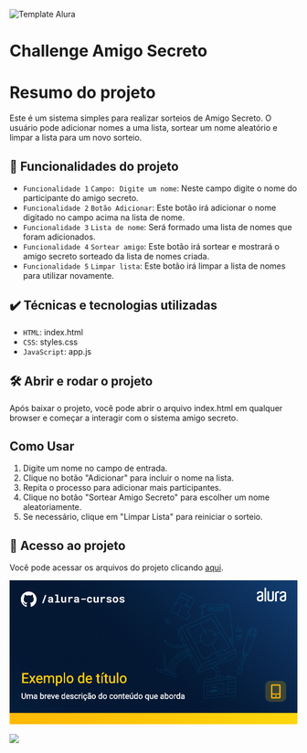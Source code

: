 ![Template Alura](https://github.com/gui-lirasilva/Edige-POO/blob/master/Template/Thumbnails%20GitHub.png?raw=true)

# Challenge Amigo Secreto

# Resumo do projeto
Este é um sistema simples para realizar sorteios de Amigo Secreto. O usuário pode adicionar nomes a uma lista, sortear um nome aleatório e limpar a lista para um novo sorteio.

## 🔨 Funcionalidades do projeto

- `Funcionalidade 1` `Campo: Digite um nome`: Neste campo digite o nome do participante do amigo secreto.
- `Funcionalidade 2` `Botão Adicionar`: Este botão irá adicionar o nome digitado no campo acima na lista de nome.
- `Funcionalidade 3` `Lista de nome`: Será formado uma lista de nomes que foram adicionados.
- `Funcionalidade 4` `Sortear amigo`: Este botão irá sortear e mostrará o amigo secreto sorteado da lista de nomes criada.
- `Funcionalidade 5` `Limpar lista`: Este botão irá limpar a lista de nomes para utilizar novamente.

## ✔️ Técnicas e tecnologias utilizadas

- `HTML`: index.html
- `CSS`: styles.css
- `JavaScript`: app.js

## 🛠️ Abrir e rodar o projeto

Após baixar o projeto, você pode abrir o arquivo index.html em qualquer browser e começar a interagir com o sistema amigo secreto.

## Como Usar
1. Digite um nome no campo de entrada.
2. Clique no botão "Adicionar" para incluir o nome na lista.
3. Repita o processo para adicionar mais participantes.
4. Clique no botão "Sortear Amigo Secreto" para escolher um nome aleatoriamente.
5. Se necessário, clique em "Limpar Lista" para reiniciar o sorteio.

## 📁 Acesso ao projeto
Você pode acessar os arquivos do projeto clicando [aqui](https://github.com/gui-lirasilva/Edige-POO/tree/master/src).


![Descricao da sua imagem](https://raw.githubusercontent.com/andreocunha/upload_files_test/main/exemplo-thumb.png)

![](https://img.shields.io/github/license/alura-cursos/android-com-kotlin-personalizando-ui)
